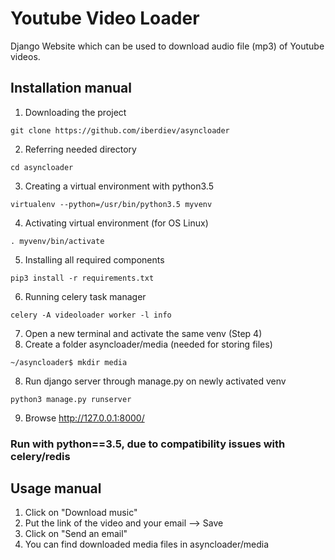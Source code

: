 # Youtube Video Loader

Django Website which can be used to download audio file (mp3) of Youtube videos. 


## Installation manual

1. Downloading the project
```
git clone https://github.com/iberdiev/asyncloader 
```
2. Referring needed directory
```
cd asyncloader
```
3. Creating a virtual environment with python3.5
```
virtualenv --python=/usr/bin/python3.5 myvenv
```
4. Activating virtual environment (for OS Linux)
```
. myvenv/bin/activate
```
5. Installing all required components
```
pip3 install -r requirements.txt
```
6. Running celery task manager
```
celery -A videoloader worker -l info
```
7. Open a new terminal and activate the same venv (Step 4)
10. Create a folder asyncloader/media (needed for storing files)
```
~/asyncloader$ mkdir media
```
8. Run django server through manage.py on newly activated venv
```
python3 manage.py runserver
```
9. Browse http://127.0.0.1:8000/

### Run with python==3.5, due to compatibility issues with celery/redis

## Usage manual

1. Click on "Download music"
2. Put the link of the video and your email --> Save
3. Click on "Send an email"
5. You can find downloaded media files in asyncloader/media
